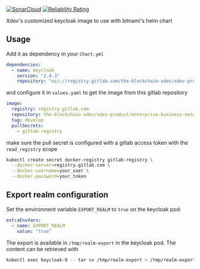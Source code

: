 [![SonarCloud](https://sonarcloud.io/images/project_badges/sonarcloud-white.svg)](https://sonarcloud.io/dashboard?id=the-blockchain-xdev_keycloak)  [![Reliability Rating](https://sonarcloud.io/api/project_badges/measure?project=the-blockchain-xdev_keycloak&metric=reliability_rating&token=de383d64f8731f96177a65b5f1e8e42bfcabc947)](https://sonarcloud.io/dashboard?id=the-blockchain-xdev_keycloak)

Xdev's customized keycloak image to use with bitnami's helm chart

## Usage

Add it as dependency in your `Chart.yml`

~~~yaml
dependencies:
  - name: keycloak
    version: "2.4.3"
    repository: "oci://registry.gitlab.com/the-blockchain-xdev/xdev-product/enterprise-business-network/keycloak/helm"
~~~

and configure it in `values.yaml` to get the image from this gitlab repository

~~~yaml
image:
  registry: registry.gitlab.com
  repository: the-blockchain-xdev/xdev-product/enterprise-business-network/keycloak/keycloak
  tag: develop
  pullSecrets:
    - gitlab-registry
~~~

make sure the pull secret is configured with a gitlab access token with the `read_registry` scope

~~~bash
kubectl create secret docker-registry gitlab-registry \
  --docker-server=registry.gitlab.com \
  --docker-username=your_user \
  --docker-password=your_token
~~~

## Export realm configuration

Set the environment variable `EXPORT_REALM` to `true` on the keycloak pod:

~~~yaml
extraEnvVars:
  - name: EXPORT_REALM
    value: "true"
~~~

The export is available in `/tmp/realm-export` in the keycloak pod. The content can be retrieved with

~~~bash
kubectl exec keycloak-0 -- tar cv /tmp/realm-export > /tmp/realm-export.tgz
~~~
